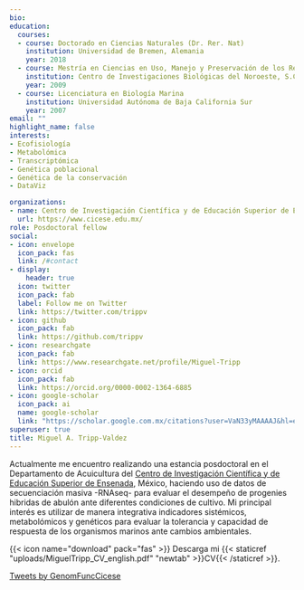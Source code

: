 ```yaml
---
bio: 
education:
  courses:
  - course: Doctorado en Ciencias Naturales (Dr. Rer. Nat)
    institution: Universidad de Bremen, Alemania
    year: 2018
  - course: Mestría en Ciencias en Uso, Manejo y Preservación de los Recursos Naturales
    institution: Centro de Investigaciones Biológicas del Noroeste, S.C. México
    year: 2009
  - course: Licenciatura en Biología Marina
    institution: Universidad Autónoma de Baja California Sur
    year: 2007
email: ""
highlight_name: false
interests:
- Ecofisiología
- Metabolómica
- Transcriptómica
- Genética poblacional
- Genética de la conservación
- DataViz

organizations:
- name: Centro de Investigación Científica y de Educación Superior de Ensenada, Baja California
  url: https://www.cicese.edu.mx/
role: Posdoctoral fellow
social:
- icon: envelope
  icon_pack: fas
  link: /#contact
- display:
    header: true
  icon: twitter
  icon_pack: fab
  label: Follow me on Twitter
  link: https://twitter.com/trippv
- icon: github
  icon_pack: fab
  link: https://github.com/trippv
- icon: researchgate
  icon_pack: fab
  link: https://www.researchgate.net/profile/Miguel-Tripp
- icon: orcid
  icon_pack: fab
  link: https://orcid.org/0000-0002-1364-6885
- icon: google-scholar
  icon_pack: ai
  name: google-scholar
  link: "https://scholar.google.com.mx/citations?user=VaN33yMAAAAJ&hl=en&oi=ao"
superuser: true
title: Miguel A. Tripp-Valdez
---
```


Actualmente me encuentro realizando una estancia  posdoctoral en el Departamento de Acuicultura del [Centro de Investigación Científica y de Educación Superior de Ensenada](https://www.cicese.edu.mx/), México, haciendo uso de datos de secuenciación masiva -RNAseq- para evaluar el desempeño de progenies hibridas de abulón ante diferentes condiciones de cultivo. Mi principal interés es utilizar de manera integrativa indicadores sistémicos, metabolómicos y genéticos para evaluar la tolerancia y capacidad de respuesta de los organismos marinos ante cambios ambientales.


{{< icon name="download" pack="fas" >}} Descarga mi {{< staticref "uploads/MiguelTripp_CV_english.pdf" "newtab" >}}CV{{< /staticref >}}.




<div class="twitter"> <a class="twitter-timeline" data-width="600" data-height="400" href="https://twitter.com/GenomFuncCicese?ref_src=twsrc%5Etfw">Tweets by GenomFuncCicese</a> <script async src="https://platform.twitter.com/widgets.js" charset="utf-8"></script> </div>


